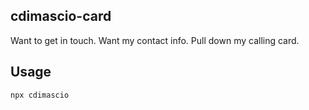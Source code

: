 ## cdimascio-card

Want to get in touch. Want my contact info. Pull down my calling card.

## Usage

```shell
npx cdimascio
```